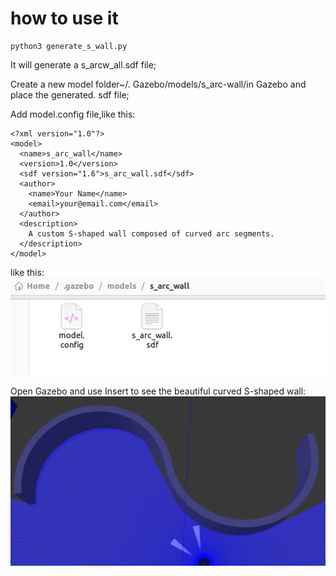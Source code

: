 # how to use it
```
python3 generate_s_wall.py
```
It will generate a s_arcw_all.sdf file;

Create a new model folder~/. Gazebo/models/s_arc-wall/in Gazebo and place the generated. sdf file;

Add model.config file,like this:
```
<?xml version="1.0"?>
<model>
  <name>s_arc_wall</name>
  <version>1.0</version>
  <sdf version="1.6">s_arc_wall.sdf</sdf>
  <author>
    <name>Your Name</name>
    <email>your@email.com</email>
  </author>
  <description>
    A custom S-shaped wall composed of curved arc segments.
  </description>
</model>
```
like this:
![图片名称](pic/contents.jpg)  

Open Gazebo and use Insert to see the beautiful curved S-shaped wall:
![图片名称](pic/s_pic.jpg)  


